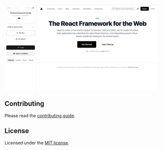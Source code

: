 ![hero](/public/readme.png)

## Contributing

Please read the [contributing guide](/CONTRIBUTING.md).

## License

Licensed under the [MIT license](https://github.com/arshad-yaseen/pictocode/blob/main/LICENSE.md).
